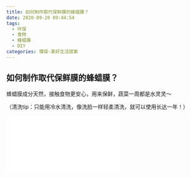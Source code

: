 ```yaml
---
title: 如何制作取代保鲜膜的蜂蜡膜？
date: 2020-09-20 09:44:54
tags:
  - 环保
  - 食物
  - 蜂蜡膜
  - DIY
categories: 環保·美好生活提案
---
```


## 如何制作取代保鲜膜的蜂蜡膜？

蜂蜡膜成分天然，接触食物更安心，用来保鲜，蔬菜一周都是水灵灵～

（清洗tip：只能用冷水清洗，像洗脸一样轻柔清洗，就可以使用长达一年！）

<iframe src="//player.bilibili.com/player.html?aid=329721818&bvid=BV1eA411J7qV&cid=237082984&page=1" scrolling="no" border="0" frameborder="no" framespacing="0" allowfullscreen="true"> </iframe>
